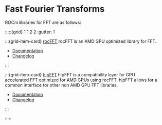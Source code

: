 # Fast Fourier Transforms

ROCm libraries for FFT are as follows:

:::::{grid} 1 1 2 2
:gutter: 1

:::{grid-item-card} [rocFFT](https://rocmdocs.amd.com/projects/rocFFT/en/rtd/)
rocFFT is an AMD GPU optimized library for FFT.

- [Documentation](https://rocmdocs.amd.com/projects/rocFFT/en/rtd/)
- [Changelog](https://github.com/ROCmSoftwarePlatform/rocFFT/blob/develop/CHANGELOG.md)

:::

:::{grid-item-card} [hipFFT](https://rocmdocs.amd.com/projects/hipFFT/en/rtd/)
hipFFT is a compatibility layer for GPU accelerated FFT optimized for AMD GPUs
using rocFFT. hipFFT allows for a common interface for other non AMD GPU
FFT libraries.

- [Documentation](https://rocmdocs.amd.com/projects/hipFFT/en/rtd/)
- [Changelog](https://github.com/ROCmSoftwarePlatform/hipFFT/blob/develop/CHANGELOG.md)

:::

:::::
